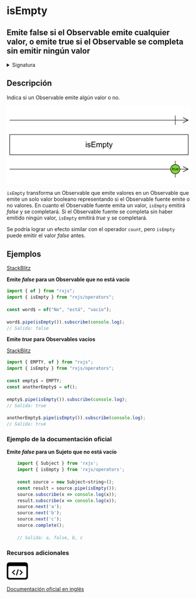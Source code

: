 # isEmpty

## Emite false si el Observable emite cualquier valor, o emite true si el Observable se completa sin emitir ningún valor

<details>

<summary>Signatura</summary>

#### Firma

`isEmpty<T>(): OperatorFunction<T, boolean>`

#### Parámetros

No recibe ningún parámetro.

#### Retorna

`OperatorFunction<T, boolean>`: Un Observable de valor booleano indicando si el Observable estaba vacío o no.

</details>

## Descripción

Indica si un Observable emite algún valor o no.

![Diagrama de canicas del operador isEmpty](assets/images/marble-diagrams/conditional-boolean/isEmpty.png)

`isEmpty` transforma un Observable que emite valores en un Observable que emite un solo valor booleano representando si el Observable fuente emite o no valores. En cuanto el Observable fuente emita un valor, `isEmpty` emitirá _false_ y se completará. Si el Observable fuente se completa sin haber emitido ningún valor, `isEmpty` emitirá _true_ y se completará.

Se podría lograr un efecto similar con el operador `count`, pero `isEmpty` puede emitir el valor _false_ antes.

## Ejemplos

[StackBlitz](https://stackblitz.com/edit/rxjs-isempty?file=index.ts)

**Emite **_**false**_** para un Observable que no está vacío**

```javascript
import { of } from "rxjs";
import { isEmpty } from "rxjs/operators";

const word$ = of("No", "está", "vacío");

word$.pipe(isEmpty()).subscribe(console.log);
// Salida: false
```

**Emite **_**true**_** para Observables vacíos**

[StackBlitz](https://stackblitz.com/edit/rxjs-isempty-2?file=index.ts)

```javascript
import { EMPTY, of } from "rxjs";
import { isEmpty } from "rxjs/operators";

const empty$ = EMPTY;
const anotherEmpty$ = of();

empty$.pipe(isEmpty()).subscribe(console.log);
// Salida: true

anotherEmpty$.pipe(isEmpty()).subscribe(console.log);
// Salida: true
```

### Ejemplo de la documentación oficial

**Emite **_**false**_** para un Sujeto que no está vacío**

```javascript
    import { Subject } from 'rxjs';
    import { isEmpty } from 'rxjs/operators';

    const source = new Subject<string>();
    const result = source.pipe(isEmpty());
    source.subscribe(x => console.log(x));
    result.subscribe(x => console.log(x));
    source.next('a');
    source.next('b');
    source.next('c');
    source.complete();

    // Salida: a, false, b, c
```

### Recursos adicionales

[![Source code](assets/icons/source-code.png)](https://github.com/ReactiveX/rxjs/blob/master/src/internal/operators/isEmpty.ts)

[Documentación oficial en inglés](https://rxjs.dev/api/operators/isEmpty)
